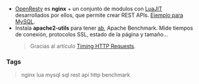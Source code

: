 * [OpenResty](https://openresty.org/en/) es **nginx** + un conjunto de modulos
  con [LuaJIT](https://luajit.org/luajit.html) desarrollados por ellos, que permite crear REST APIs.
  [Ejemplo para MySQL](https://openresty.org/en/routing-mysql-queries-based-on-uri-args.html).
* Instala **apache2-utils** para tener [ab](http://httpd.apache.org/docs/2.4/programs/ab.html), Apache Benchmark.
  Mide tiempos de conexión, protocolos SSL, estado de la página y tamaño...
  > Gracias al artículo [Timing HTTP Requests](https://overloaded.io/timing-http-requests-curl).

### Tags
> nginx lua mysql sql rest api http benchmark
